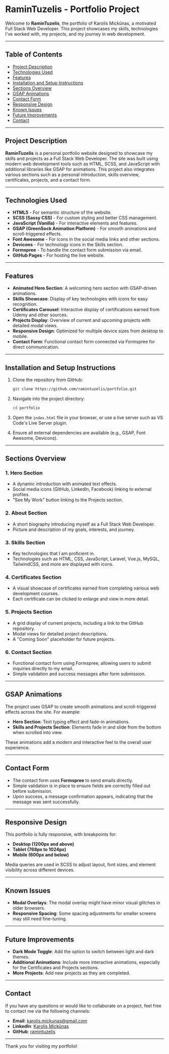 # RaminTuzelis - Portfolio Project

Welcome to **RaminTuzelis**, the portfolio of Karolis Mickūnas, a motivated Full Stack Web Developer. This project showcases my skills, technologies I've worked with, my projects, and my journey in web development.

---

## Table of Contents

- [Project Description](#project-description)
- [Technologies Used](#technologies-used)
- [Features](#features)
- [Installation and Setup Instructions](#installation-and-setup-instructions)
- [Sections Overview](#sections-overview)
- [GSAP Animations](#gsap-animations)
- [Contact Form](#contact-form)
- [Responsive Design](#responsive-design)
- [Known Issues](#known-issues)
- [Future Improvements](#future-improvements)
- [Contact](#contact)

---

## Project Description

**RaminTuzelis** is a personal portfolio website designed to showcase my skills and projects as a Full Stack Web Developer. The site was built using modern web development tools such as HTML, SCSS, and JavaScript with additional libraries like GSAP for animations. This project also integrates various sections such as a personal introduction, skills overview, certificates, projects, and a contact form.

---

## Technologies Used

- **HTML5** - For semantic structure of the website.
- **SCSS (Sassy CSS)** - For custom styling and better CSS management.
- **JavaScript (Vanilla)** - For interactive elements and features.
- **GSAP (GreenSock Animation Platform)** - For smooth animations and scroll-triggered effects.
- **Font Awesome** - For icons in the social media links and other sections.
- **Devicons** - For technology icons in the Skills section.
- **Formspree** - To handle the contact form submission via email.
- **GitHub Pages** - For hosting the live website.

---

## Features

- **Animated Hero Section**: A welcoming hero section with GSAP-driven animations.
- **Skills Showcase**: Display of key technologies with icons for easy recognition.
- **Certificates Carousel**: Interactive display of certifications earned from Udemy and other sources.
- **Projects Display**: Overview of current and upcoming projects with detailed modal views.
- **Responsive Design**: Optimized for multiple device sizes from desktop to mobile.
- **Contact Form**: Functional contact form connected via Formspree for direct communication.

---

## Installation and Setup Instructions

1. Clone the repository from GitHub:

    ```bash
    git clone https://github.com/ramintuzelis/portfolio.git
    ```

2. Navigate into the project directory:

    ```bash
    cd portfolio
    ```

3. Open the `index.html` file in your browser, or use a live server such as VS Code's Live Server plugin.

4. Ensure all external dependencies are available (e.g., GSAP, Font Awesome, Devicons).

---

## Sections Overview

### 1. Hero Section

- A dynamic introduction with animated text effects.
- Social media icons (GitHub, LinkedIn, Facebook) linking to external profiles.
- "See My Work" button linking to the Projects section.

### 2. About Section

- A short biography introducing myself as a Full Stack Web Developer.
- Picture and description of my goals, interests, and journey.

### 3. Skills Section

- Key technologies that I am proficient in.
- Technologies such as HTML, CSS, JavaScript, Laravel, Vue.js, MySQL, TailwindCSS, and more are displayed with icons.

### 4. Certificates Section

- A visual showcase of certificates earned from completing various web development courses.
- Each certificate can be clicked to enlarge and view in more detail.

### 5. Projects Section

- A grid display of current projects, including a link to the GitHub repository.
- Modal views for detailed project descriptions.
- A "Coming Soon" placeholder for future projects.

### 6. Contact Section

- Functional contact form using Formspree, allowing users to submit inquiries directly to my email.
- Simple validation and success messages after form submission.

---

## GSAP Animations

The project uses GSAP to create smooth animations and scroll-triggered effects across the site. For example:

- **Hero Section**: Text typing effect and fade-in animations.
- **Skills and Projects Section**: Elements fade in and slide from the bottom when scrolled into view.

These animations add a modern and interactive feel to the overall user experience.

---

## Contact Form

- The contact form uses **Formspree** to send emails directly.
- Simple validation is in place to ensure fields are correctly filled out before submission.
- Upon success, a message confirmation appears, indicating that the message was sent successfully.

---

## Responsive Design

This portfolio is fully responsive, with breakpoints for:

- **Desktop (1200px and above)**
- **Tablet (768px to 1024px)**
- **Mobile (600px and below)**

Media queries are used in SCSS to adjust layout, font sizes, and element visibility across different devices.

---

## Known Issues

- **Modal Overlays**: The modal overlay might have minor visual glitches in older browsers.
- **Responsive Spacing**: Some spacing adjustments for smaller screens may still need fine-tuning.

---

## Future Improvements

- **Dark Mode Toggle**: Add the option to switch between light and dark themes.
- **Additional Animations**: Include more interactive animations, especially for the Certificates and Projects sections.
- **More Projects**: Add new projects as they are completed.

---

## Contact

If you have any questions or would like to collaborate on a project, feel free to contact me via the following channels:

- **Email**: karolis.mickunas@gmail.com
- **LinkedIn**: [Karolis Mickūnas](https://www.linkedin.com/in/karolis-mickunas/)
- **GitHub**: [ramintuzelis](https://github.com/ramintuzelis)

---

Thank you for visiting my portfolio!
